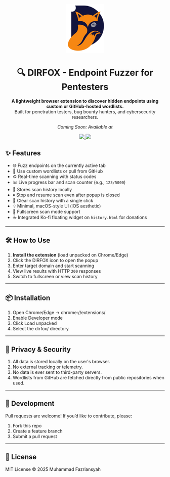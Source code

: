 <p align="center">
  <img src="logo.png" alt="Dirfox Logo" width="120">
</p>

<h1 align="center">🔍 DIRFOX - Endpoint Fuzzer for Pentesters</h1>

<p align="center">
  <b>A lightweight browser extension to discover hidden endpoints using custom or GitHub-hosted wordlists.</b><br>
  Built for penetration testers, bug bounty hunters, and cybersecurity researchers.
</p>

<p align="center"><i>Coming Soon: Available at</i></p>

<p align="center">
  <a target="_blank" href="#">
    <img src="https://img.shields.io/badge/Chrome%20Web%20Store-Coming%20Soon-blue?style=for-the-badge&logo=google-chrome&logoColor=white" />
  </a>
  <a target="_blank" href="#">
    <img src="https://img.shields.io/badge/Firefox%20Add-on-Coming%20Soon-orange?style=for-the-badge&logo=firefox&logoColor=white" />
  </a>
</p>



## ✨ Features

- 🌐 Fuzz endpoints on the currently active tab
- 📁 Use custom wordlists or pull from GitHub
- ⚙️ Real-time scanning with status codes
- 📊 Live progress bar and scan counter (e.g., `123/5000`)
- 💾 Stores scan history locally
- ⏸ Stop and resume scan even after popup is closed
- 🧼 Clear scan history with a single click
- 💡 Minimal, macOS-style UI (iOS aesthetic)
- 🔄 Fullscreen scan mode support
- ☕ Integrated Ko-fi floating widget on `history.html` for donations

---

## 🛠️ How to Use

1. **Install the extension** (load unpacked on Chrome/Edge)
2. Click the DIRFOX icon to open the popup
3. Enter target domain and start scanning
4. View live results with HTTP `200` responses
5. Switch to fullscreen or view scan history

---

## 📦 Installation
1. Open Chrome/Edge → chrome://extensions/
2. Enable Developer mode
3. Click Load unpacked
4. Select the dirfox/ directory

---

## 🔐 Privacy & Security
1. All data is stored locally on the user's browser.
2. No external tracking or telemetry.
3. No data is ever sent to third-party servers.
4. Wordlists from GitHub are fetched directly from public repositories when used.

---

## 🧪 Development
Pull requests are welcome! If you’d like to contribute, please:
1. Fork this repo
2. Create a feature branch
3. Submit a pull request

---

## 📜 License
MIT License © 2025 Muhammad Fazriansyah

